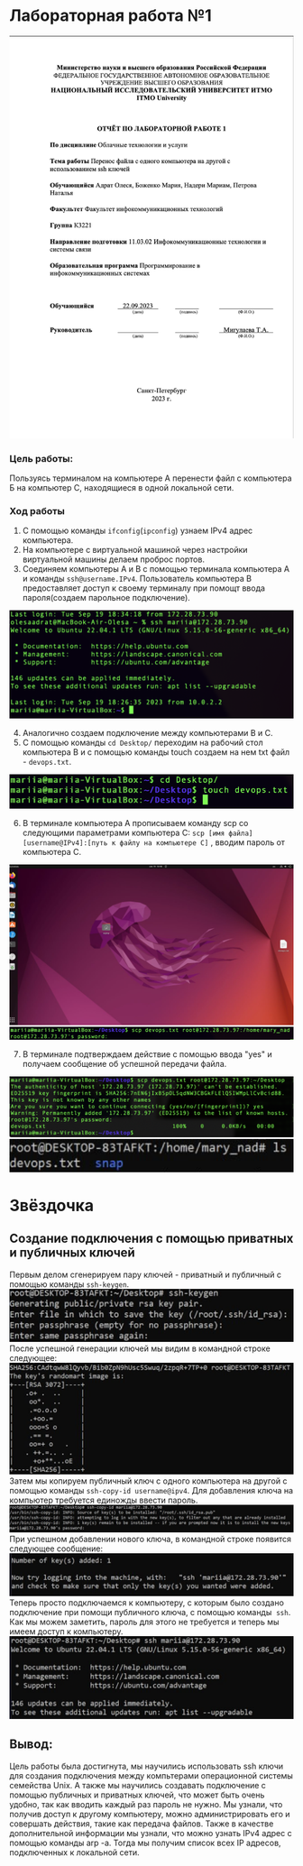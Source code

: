 # Лабораторная работа №1

<img src="/pics/titul.png" alt="Титульный лист">

### Цель работы: 
Пользуясь терминалом на компьютере А перенести файл с компьютера Б на компьютер С, находящиеся в одной локальной сети.


### Ход работы
1) С помощью команды `ifconfig`(`ipconfig`) узнаем IPv4 адрес компьютера. 
2) На компьютере с виртуальной машиной через настройки виртуальной машины делаем проброс портов.
3) Соединяем компьютеры А и В с помощью терминала компьютера А и команды `ssh@username.IPv4`. Пользователь компьютера В предоставляет доступ к своему терминалу при помощт ввода пароля(создаем парольное подключение).
<img src="/pics/1.png" alt="">

4) Аналогично создаем подключение между компьютерами В и С.
5) С помощью команды `cd Desktop/` переходим на рабочий стол компьютера В и с помощью команды touch создаем на нем txt файл - `devops.txt`.
<img src="/pics/2.png" alt="">

6) В терминале компьютера А прописываем команду scp со следующими параметрами компьютера С: `scp [имя файла] [username@IPv4]:[путь к файлу на компьютере С]` , вводим пароль от компьютера С.
<img src="/pics/3.jpeg" alt="">
<img src="/pics/4.png" alt="">

7) В терминале подтверждаем действие с помощью ввода "yes" и получаем сообщение об успешной передачи файла.
<img src="/pics/5.png" alt="">
<img src="/pics/6.png" alt="">

# Звёздочка
## Создание подключения с помощью приватных и публичных ключей
Первым делом сгенерируем пару ключей - приватный и публичный с помощью команды `ssh-keygen`. 
<img src="/pics/step1.png" alt="">
После успешной генерации ключей мы видим в командной строке следующее:
<img src="/pics/step2.png" alt="">
Затем мы копируем публичный ключ с одного компьютера на другой с помощью команды `ssh-copy-id username@ipv4`. Для добавления ключа на компьютер требуется единожды ввести пароль.
<img src="/pics/step3.png" alt="">
При успешном добавлении нового ключа, в командной строке появится следующее сообщение:
<img src="/pics/step4.png" alt="">
Теперь просто подключаемся к компьютеру, с которым было создано подключение при помощи публичного ключа, с помощью команды  `ssh`. Как мы можем заметить, пароль для этого не требуется и теперь мы имеем доступ к компьютеру.
<img src="/pics/step5.png" alt="">

## Вывод: 
Цель работы была достигнута, мы научились использовать ssh ключи для создания подключения между компьтерами операционной системы семейства Unix. А также мы научились создавать подключение с помощью публичных и приватных ключей, что может быть очень удобно, так как вводить каждый раз пароль не нужно. Мы узнали, что получив доступ к другому компьютеру, можно администрировать его и совершать действия, такие как передача файлов. Также в качестве дополнительной информации мы узнали, что можно узнать IPv4 адрес c помощью команды arp -a. Тогда мы получим список всех IP адресов, подключенных к локальной сети.

